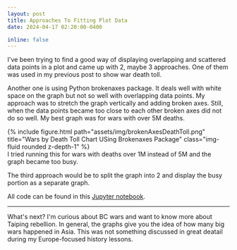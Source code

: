 ```yaml
---
layout: post
title: Approaches To Fitting Plot Data
date: 2024-04-17 02:20:00-0400

inline: false
---
```

I've been trying to find a good way of displaying overlapping and scattered data points in a plot and came up with 2, maybe 3 approaches. One of them was used in my previous post to show war death toll.

Another one is using Python brokenaxes package. It deals well with white space on the graph but not so well with overlapping data points. My approach was to stretch the graph vertically and adding broken axes. Still, when the data points became too close to each other broken axes did not do so well. My best graph was for wars with over 5M deaths.

<div class="row">
    <div class="col-sm mt-3 mt-md-0">
      <a>
        {% include figure.html path="assets/img/brokenAxesDeathToll.png" title="Wars by Death Toll Chart USing Brokenaxes Package" class="img-fluid rounded z-depth-1" %}
      </a>
    </div>
</div>
<div class="caption">
    I tried running this for wars with deaths over 1M instead of 5M and the graph became too busy.
</div>

The third approach would be to split the graph into 2 and display the busy portion as a separate graph.

 All code can be found in this [Jupyter notebook](https://github.com/karwester/wikiWar/blob/main/approachesToFittingOutliersOnPlots.ipynb). 


---
What's next? I'm curious about BC wars and want to know more about Taiping rebellion. In general, the graphs give you the idea of how many big wars happened in Asia. This was not something discussed in great deatail during my Europe-focused history lessons.



